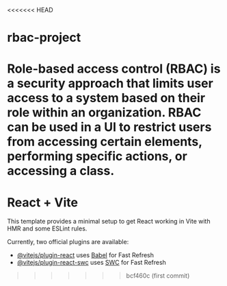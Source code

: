 <<<<<<< HEAD
# rbac-project
Role-based access control (RBAC) is a security approach that limits user access to a system based on their role within an organization. RBAC can be used in a UI to restrict users from accessing certain elements, performing specific actions, or accessing a class.
=======
# React + Vite

This template provides a minimal setup to get React working in Vite with HMR and some ESLint rules.

Currently, two official plugins are available:

- [@vitejs/plugin-react](https://github.com/vitejs/vite-plugin-react/blob/main/packages/plugin-react/README.md) uses [Babel](https://babeljs.io/) for Fast Refresh
- [@vitejs/plugin-react-swc](https://github.com/vitejs/vite-plugin-react-swc) uses [SWC](https://swc.rs/) for Fast Refresh
>>>>>>> bcf460c (first commit)
